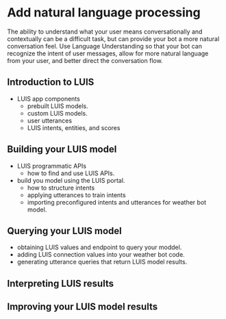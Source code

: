 # Add natural language processing
The ability to understand what your user means conversationally and contextually can be a difficult task, but can provide your bot a more natural conversation feel. Use Language Understanding so that your bot can recognize the intent of user messages, allow for more natural language from your user, and better direct the conversation flow.

## Introduction to LUIS
* LUIS app components
  - prebuilt LUIS models.
  - custom LUIS models.
  - user utterances
  - LUIS intents, entities, and scores
  
## Building your LUIS model
* LUIS programmatic APIs
  - how to find and use LUIS APIs.
* build you model using the LUIS portal.
  - how to structure intents
  - applying utterances to train intents
  - importing preconfigured intents and utterances for weather bot model.

## Querying your LUIS model
* obtaining LUIS values and endpoint to query your moddel.
* adding LUIS connection values into your weather bot code.
* generating utterance queries that return LUIS model results.

## Interpreting LUIS results


## Improving your LUIS model results

  

  

